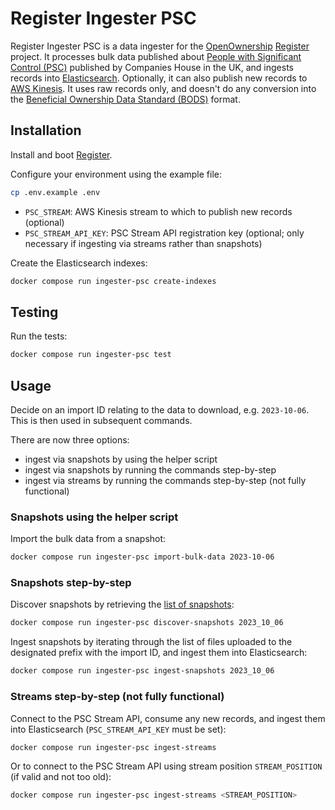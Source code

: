 # Register Ingester PSC

Register Ingester PSC is a data ingester for the [OpenOwnership](https://www.openownership.org/en/) [Register](https://github.com/openownership/register) project. It processes bulk data published about [People with Significant Control (PSC)](https://download.companieshouse.gov.uk/en_pscdata.html) published by Companies House in the UK, and ingests records into [Elasticsearch](https://www.elastic.co/elasticsearch/). Optionally, it can also publish new records to [AWS Kinesis](https://aws.amazon.com/kinesis/). It uses raw records only, and doesn't do any conversion into the [Beneficial Ownership Data Standard (BODS)](https://www.openownership.org/en/topics/beneficial-ownership-data-standard/) format.

## Installation

Install and boot [Register](https://github.com/openownership/register).

Configure your environment using the example file:

```sh
cp .env.example .env
```

- `PSC_STREAM`: AWS Kinesis stream to which to publish new records (optional)
- `PSC_STREAM_API_KEY`: PSC Stream API registration key (optional; only necessary if ingesting via streams rather than snapshots)

Create the Elasticsearch indexes:

```sh
docker compose run ingester-psc create-indexes
```

## Testing

Run the tests:

```sh
docker compose run ingester-psc test
```

## Usage

Decide on an import ID relating to the data to download, e.g. `2023-10-06`. This is then used in subsequent commands.

There are now three options:

- ingest via snapshots by using the helper script
- ingest via snapshots by running the commands step-by-step
- ingest via streams by running the commands step-by-step (not fully functional)

### Snapshots using the helper script

Import the bulk data from a snapshot:

```sh
docker compose run ingester-psc import-bulk-data 2023-10-06
```

### Snapshots step-by-step

Discover snapshots by retrieving the [list of snapshots](https://download.companieshouse.gov.uk/en_pscdata.html):

```sh
docker compose run ingester-psc discover-snapshots 2023_10_06
```

Ingest snapshots by iterating through the list of files uploaded to the designated prefix with the import ID, and ingest them into Elasticsearch:

```sh
docker compose run ingester-psc ingest-snapshots 2023_10_06
```

### Streams step-by-step (not fully functional)

Connect to the PSC Stream API, consume any new records, and ingest them into Elasticsearch (`PSC_STREAM_API_KEY` must be set):

```sh
docker compose run ingester-psc ingest-streams
```

Or to connect to the PSC Stream API using stream position `STREAM_POSITION` (if valid and not too old):

```sh
docker compose run ingester-psc ingest-streams <STREAM_POSITION>
```

